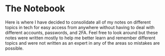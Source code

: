 # The Notebook

Here is where I have decided to consolidate all of my notes on different topics in tech for easy access from anywhere without having to deal with different accounts, passwords, and 2FA. Feel free to look around but these notes were written mostly to help me better learn and remember different topics and were not written as an expert in any of the areas so mistakes are possible.